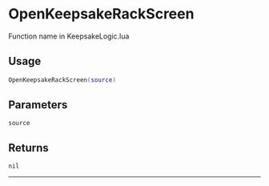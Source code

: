 # OpenKeepsakeRackScreen
Function name in KeepsakeLogic.lua
## Usage
```lua
OpenKeepsakeRackScreen(source)
```
## Parameters
`source`
## Returns
`nil`

---